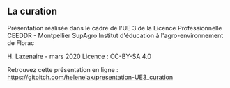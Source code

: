 ## La curation  

Présentation réalisée dans le cadre de l'UE 3 de la Licence Professionnelle CEEDDR - Montpellier SupAgro Institut d'éducation à l'agro-environnement de Florac

H. Laxenaire - mars 2020
Licence : CC-BY-SA 4.0

Retrouvez cette présentation en ligne : https://gitpitch.com/helenelax/presentation-UE3_curation